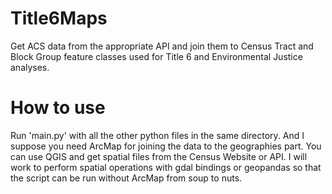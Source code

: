 # Title6Maps
Get ACS data from the appropriate API and join them to Census Tract and Block Group feature classes used for Title 6 and Environmental Justice analyses.

# How to use
Run 'main.py' with all the other python files in the same directory. And I suppose you need ArcMap for joining the data to the geographies part. You can use QGIS and get spatial files from the Census Website or API. I will work to perform spatial operations with gdal bindings or geopandas so that the script can be run without ArcMap from soup to nuts.
